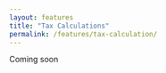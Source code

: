 ```yaml
---
layout: features
title: "Tax Calculations"
permalink: /features/tax-calculation/
---
```

Coming soon

